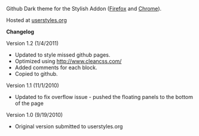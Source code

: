 Github Dark theme for the Stylish Addon ([Firefox][1] and [Chrome][2]).

Hosted at [userstyles.org][3]

**Changelog**

Version 1.2 (1/4/2011)

* Updated to style missed github pages.
* Optimized using http://www.cleancss.com/
* Added comments for each block.
* Copied to github.

Version 1.1 (11/1/2010)

* Updated to fix overflow issue - pushed the floating panels to the bottom of the page

Version 1.0 (9/19/2010)

* Original version submitted to userstyles.org

 [1]: https://addons.mozilla.org/en-US/firefox/addon/2108/
 [2]: https://chrome.google.com/extensions/detail/fjnbnpbmkenffdnngjfgmeleoegfcffe
 [3]: http://userstyles.org/styles/37035